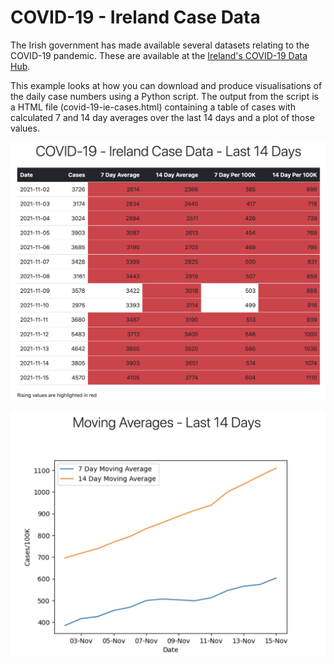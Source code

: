 # COVID-19 - Ireland Case Data

The Irish government has made available several datasets relating to the COVID-19 pandemic. These are available at the <a title="Ireland's COVID-19 Data Hub" href="https://covid-19.geohive.ie/" target="_blank">Ireland's COVID-19 Data Hub</a>.

This example looks at how you can download and produce visualisations of the daily case numbers using a Python script. The output from the script is a HTML file (covid-19-ie-cases.html) containing a table of cases with calculated 7 and 14 day averages over the last 14 days and a plot of those values.

![](images/chart-1.png)

![](images/chart-2.png)

